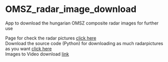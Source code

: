 # OMSZ_radar_image_download
App to download the hungarian OMSZ composite radar images for further use

Page for check the radar pictures [click here](./radar.html)\
Download the source code (Python) for downloading as much radarpictures as you want [click here](./)\
Images to Video download [link](https://download.cnet.com/Images-to-video/3000-2192_4-75936368.html)